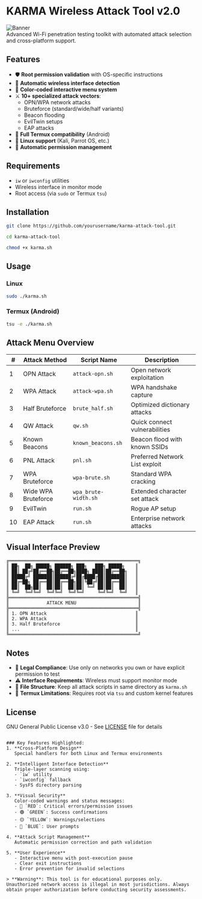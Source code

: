 # KARMA Wireless Attack Tool v2.0

![Banner](https://via.placeholder.com/800x200?text=KARMA+Wireless+Attack+Tool+v2.0)  
Advanced Wi-Fi penetration testing toolkit with automated attack selection and cross-platform support.

## Features
- 🛡️ **Root permission validation** with OS-specific instructions
- 📶 **Automatic wireless interface detection**
- 🎨 **Color-coded interactive menu system**
- ⚔️ **10+ specialized attack vectors**:
  - OPN/WPA network attacks
  - Bruteforce (standard/wide/half variants)
  - Beacon flooding
  - EvilTwin setups
  - EAP attacks
- 📱 **Full Termux compatibility** (Android)
- 🐧 **Linux support** (Kali, Parrot OS, etc.)
- 🔄 **Automatic permission management**

## Requirements
- `iw` or `iwconfig` utilities
- Wireless interface in monitor mode
- Root access (via `sudo` or Termux `tsu`)

## Installation
```bash
git clone https://github.com/yourusername/karma-attack-tool.git

cd karma-attack-tool

chmod +x karma.sh
```
## Usage
### Linux
```bash
sudo ./karma.sh
```
### Termux (Android)
```bash
tsu -e ./karma.sh
```

## Attack Menu Overview
| #  | Attack Method         | Script Name           | Description                     |
|----|-----------------------|-----------------------|---------------------------------|
| 1  | OPN Attack            | `attack-opn.sh`       | Open network exploitation      |
| 2  | WPA Attack            | `attack-wpa.sh`       | WPA handshake capture          |
| 3  | Half Bruteforce       | `brute_half.sh`       | Optimized dictionary attacks   |
| 4  | QW Attack             | `qw.sh`               | Quick connect vulnerabilities  |
| 5  | Known Beacons         | `known_beacons.sh`    | Beacon flood with known SSIDs  |
| 6  | PNL Attack            | `pnl.sh`              | Preferred Network List exploit |
| 7  | WPA Bruteforce        | `wpa-brute.sh`        | Standard WPA cracking          |
| 8  | Wide WPA Bruteforce   | `wpa_brute-width.sh`  | Extended character set attack  |
| 9  | EvilTwin              | `run.sh`              | Rogue AP setup                 |
| 10 | EAP Attack            | `run.sh`              | Enterprise network attacks     |

## Visual Interface Preview
```ascii
╔════════════════════════════════════════════════╗
║ ██╗  ██╗ █████╗ ██████╗ ███╗   ███╗ █████╗    ║
║ ██║ ██╔╝██╔══██╗██╔══██╗████╗ ████║██╔══██╗   ║
║ █████╔╝ ███████║██████╔╝██╔████╔██║███████║   ║
║ ██╔═██╗ ██╔══██║██╔══██╗██║╚██╔╝██║██╔══██║   ║
║ ██║  ██╗██║  ██║██║  ██║██║ ╚═╝ ██║██║  ██║   ║
║ ╚═╝  ╚═╝╚═╝  ╚═╝╚═╝  ╚═╝╚═╝     ╚═╝╚═╝  ╚═╝   ║
╠════════════════════════════════════════════════╣
║              ATTACK MENU                       ║
╠════════════════════════════════════════════════╣
║ 1. OPN Attack                                 ║
║ 2. WPA Attack                                 ║
║ 3. Half Bruteforce                            ║
║ ...                                           ║
╚════════════════════════════════════════════════╝
```

## Notes
- 🔐 **Legal Compliance**: Use only on networks you own or have explicit permission to test
- ⚠️ **Interface Requirements**: Wireless must support monitor mode
- 📂 **File Structure**: Keep all attack scripts in same directory as `karma.sh`
- 🔄 **Termux Limitations**: Requires root via `tsu` and custom kernel features

## License
GNU General Public License v3.0 - See [LICENSE](LICENSE) file for details
```

### Key Features Highlighted:
1. **Cross-Platform Design**  
   Special handlers for both Linux and Termux environments

2. **Intelligent Interface Detection**  
   Triple-layer scanning using:
   - `iw` utility
   - `iwconfig` fallback
   - SysFS directory parsing

3. **Visual Security**  
   Color-coded warnings and status messages:
   - 🔴 `RED`: Critical errors/permission issues
   - 🟢 `GREEN`: Success confirmations
   - 🟡 `YELLOW`: Warnings/selections
   - 🔵 `BLUE`: User prompts

4. **Attack Script Management**  
   Automatic permission correction and path validation

5. **User Experience**  
   - Interactive menu with post-execution pause
   - Clear exit instructions
   - Error prevention for invalid selections

> **Warning**: This tool is for educational purposes only. Unauthorized network access is illegal in most jurisdictions. Always obtain proper authorization before conducting security assessments.

